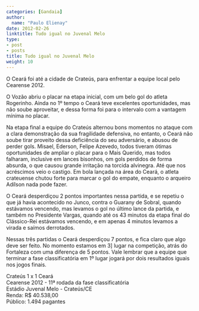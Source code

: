 ```yaml
---
categories: [Gandaia]
author:
  name: "Paulo Elienay"
date: 2012-02-26
linktitle: Tudo igual no Juvenal Melo
type:
- post
- posts
title: Tudo igual no Juvenal Melo
weight: 10
---
```

O Ceará foi até a cidade de Crateús, para enfrentar a equipe local pelo Cearense 2012.

O Vozão abriu o placar na etapa inicial, com um belo gol do atleta Rogerinho. Ainda no 1º tempo o Ceará teve excelentes oportunidades, mas não soube aproveitar, e dessa forma foi para o intervalo com a vantagem mínima no placar.

Na etapa final a equipe do Crateús alternou bons momentos no ataque com a clara demonstração da sua fragilidade defensiva, no entanto, o Ceará não soube tirar proveito dessa deficiência do seu adversário, e abusou de perder gols. Misael, Ederson, Felipe Azevedo, todos tiveram ótimas oportunidades de ampliar o placar para o Mais Querido, mas todos falharam, inclusive em lances bisonhos, om gols perdidos de forma absurda, o que causou grande irritação na torcida alvinegra. Até que nos acréscimos veio o castigo. Em bola lançada na área do Ceará, o atleta crateuense chutou forte para marcar o gol do empate, enquanto o arqueiro Adílson nada pode fazer.

O Ceará desperdiçou 2 pontos importantes nessa partida, e se repetiu o que já havia acontecido no Junco, contra o Guarany de Sobral, quando estávamos vencendo, mas levamos o gol no último lance da partida, e também no Presidente Vargas, quando até os 43 minutos da etapa final do Clássico-Rei estávamos vencendo, e em apenas 4 minutos levamos a virada e saímos derrotados. 

Nessas três partidas o Ceará desperdiçou 7 pontos, e fica claro que algo deve ser feito. No momento estamos em 3] lugar na competição, atrás do Fortaleza com uma diferença de 5 pontos. Vale lembrar que a equipe que terminar a fase classificatória em 1º lugar jogará por dois resultados iguais nos jogos finais.

Crateús 1 x 1 Ceará  
Cearense 2012 - 11ª rodada da fase classificatória  
Estádio Juvenal Melo - Crateús/CE  
Renda: R$ 40.538,00  
Público: 1.494 pagantes
